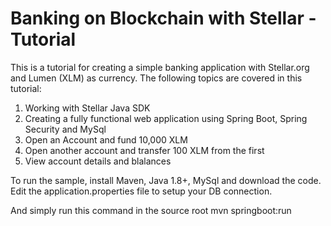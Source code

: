 # Banking on Blockchain with Stellar - Tutorial

This is a tutorial for creating a simple banking application with Stellar.org and Lumen (XLM) as currency.
The following topics are covered in this tutorial:
1. Working with Stellar Java SDK
2. Creating a fully functional web application using Spring Boot, Spring Security and MySql
3. Open an Account and fund 10,000 XLM
4. Open another account and transfer 100 XLM from the first
5. View account details and blalances

To run the sample, install Maven, Java 1.8+, MySql and download the code. 
Edit the application.properties file to setup your DB connection.

And simply run this command in the source root
mvn springboot:run

